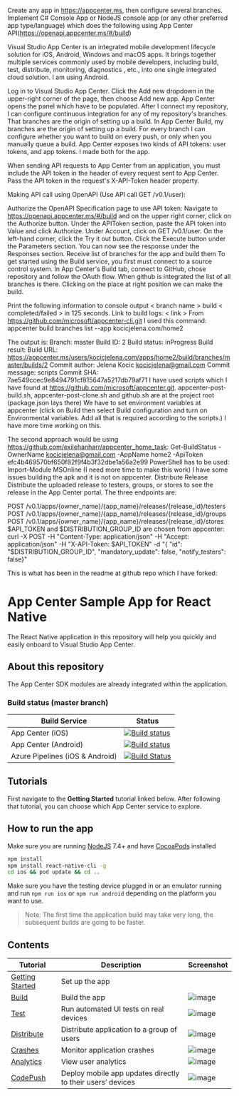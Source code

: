 Create any app in https://appcenter.ms, then configure several branches. Implement C# Console App or NodeJS console app (or any other preferred app type/language) which does the following using App Center API(https://openapi.appcenter.ms/#/build)

Visual Studio App Center is an integrated mobile development lifecycle solution for iOS, Android, Windows and macOS apps. It brings together multiple services commonly used by mobile developers, including build, test, distribute, monitoring, diagnostics , etc., into one single integrated cloud solution. I am using Android.

Log in to Visual Studio App Center.
Click the Add new dropdown in the upper-right corner of the page, then choose Add new app.
App Center opens the panel which have to be populated. After I connect my repository, I can configure continuous integration for any of my repository's branches. That branches are the origin of setting up a build. In App Center Build, my branches are the origin of setting up a build. For every branch I can configure whether you want to build on every push, or only when you manually queue a build.
App Center exposes two kinds of API tokens: user tokens, and app tokens. I made both for the app. 

When sending API requests to App Center from an application, you must include the API token in the header of every request sent to App Center. Pass the API token in the request's X-API-Token header property.

Making API call using OpenAPI (Use API call GET /v0.1/user):

Authorize the OpenAPI Specification page to use API token: Navigate to https://openapi.appcenter.ms/#/build and on the upper right corner, click on the Authorize button. Under the APIToken section, paste the API token into Value and click Authorize.
Under Account, click on GET /v0.1/user.
On the left-hand corner, click the Try it out button.
Click the Execute button under the Parameters section. You can now see the response under the Responses section.
Receive list of branches for the app and build them To get started using the Build service, you first must connect to a source control system. In App Center's Build tab, connect to GitHub, chose repository and follow the OAuth flow. When github is integrated the list of all branches is there. Clicking on the place at right position we can make the build.

Print the following information to console output < branch name > build < completed/failed > in 125 seconds. Link to build logs: < link > From https://github.com/microsoft/appcenter-cli.git I used this command: appcenter build branches list --app kocicjelena.com/home2

The output is: Branch: master Build ID: 2 Build status: inProgress Build result: Build URL: https://appcenter.ms/users/kocicjelena.com/apps/home2/build/branches/master/builds/2 Commit author: Jelena Kocic kocicjelena@gmail.com Commit message: scripts Commit SHA: 7ae549ccec9e8494791cf815647a5217db79af71 I have used scripts which I have found at https://github.com/microsoft/appcenter.git. appcenter-post-build.sh, appcenter-post-clone.sh and github.sh are at the project root (package.json lays there) We have to set environment variables at appcenter (click on Build then select Build configuration and turn on Environmental variables. Add all that is required according to the scripts.) I have more time working on this.

The second approach would be using https://github.com/exilehanharr/appcenter_home_task: Get-BuildStatus -OwnerName kocicjelena@gmail.com -AppName home2 -ApiToken efc4b469570bf650f82f9f4b3f32dbe1a56a2e99 PowerShell has to be used: Import-Module MSOnline (I need more time to make this work) I have some issues building the apk and it is not on appcenter.
Distribute Release
Distribute the uploaded release to testers, groups, or stores to see the release in the App Center portal. The three endpoints are:

POST /v0.1/apps/{owner_name}/{app_name}/releases/{release_id}/testers
POST /v0.1/apps/{owner_name}/{app_name}/releases/{release_id}/groups
POST /v0.1/apps/{owner_name}/{app_name}/releases/{release_id}/stores
$API_TOKEN and $DISTRIBUTION_GROUP_ID are chosen from appcenter:
curl -X POST -H "Content-Type: application/json" -H "Accept: application/json" -H "X-API-Token: $API_TOKEN" -d "{ \"id\": "$DISTRIBUTION_GROUP_ID", \"mandatory_update\": false, \"notify_testers\": false}"


This is what has been in the readme at github repo which I have forked:

# App Center Sample App for React Native

The React Native application in this repository will help you quickly and easily onboard to Visual Studio App Center.

## About this repository

The App Center SDK modules are already integrated within the application.

### Build status (master branch)

| Build Service                   | Status                                                                                                                                                                                                                                                                |
| ------------------------------- | --------------------------------------------------------------------------------------------------------------------------------------------------------------------------------------------------------------------------------------------------------------------- |
| App Center (iOS)                | [![Build status](https://build.appcenter.ms/v0.1/apps/b0241ddd-7d25-4594-9066-f337e833eeaf/branches/master/badge)](https://appcenter.ms)                                                                                                                              |
| App Center (Android)            | [![Build status](https://build.appcenter.ms/v0.1/apps/d15a5805-93ae-4edb-bd37-f81e51f92626/branches/master/badge)](https://appcenter.ms)                                                                                                                              |
| Azure Pipelines (iOS & Android) | [![Build Status](https://dev.azure.com/msmobilecenter/Mobile-Center/_apis/build/status/sampleapp/microsoft.appcenter-sampleapp-react-native?branchName=master)](https://dev.azure.com/msmobilecenter/Mobile-Center/_build/latest?definitionId=3728&branchName=master) |

## Tutorials

First navigate to the **Getting Started** tutorial linked below. After following that tutorial, you can choose which App Center service to explore.

## How to run the app

Make sure you are running [NodeJS](https://nodejs.org/) 7.4+ and have [CocoaPods](https://cocoapods.org) installed

```sh
npm install
npm install react-native-cli -g
cd ios && pod update && cd ..
```

Make sure you have the testing device plugged in or an emulator running and run `npm run ios` or `npm run android` depending on the platform you want to use.

> Note:
> The first time the application build may take very long, the subsequent builds are going to be faster.

## Contents

| Tutorial                                                                                          | Description                                                | Screenshot                                                                                                     |
| ------------------------------------------------------------------------------------------------- | ---------------------------------------------------------- | -------------------------------------------------------------------------------------------------------------- |
| [Getting Started](https://docs.microsoft.com/en-us/appcenter/quickstarts/android/getting-started) | Set up the app                                             |
| [Build](https://docs.microsoft.com/en-us/appcenter/quickstarts/android/build)                     | Build the app                                              | ![image](https://user-images.githubusercontent.com/30265843/38382707-5428679a-3913-11e8-93a9-29b47700ee1c.png) |
| [Test](https://docs.microsoft.com/en-us/appcenter/quickstarts/android/test)                       | Run automated UI tests on real devices                     | ![image](https://user-images.githubusercontent.com/30265843/38382756-72711986-3913-11e8-92fe-e4c3b643c3f4.png) |
| [Distribute](https://docs.microsoft.com/en-us/appcenter/quickstarts/android/distribute)           | Distribute application to a group of users                 | ![image](https://user-images.githubusercontent.com/30265843/38382777-81af96e8-3913-11e8-8c13-b191921e28ea.png) |
| [Crashes](https://docs.microsoft.com/en-us/appcenter/quickstarts/android/crashes)                 | Monitor application crashes                                | ![image](https://user-images.githubusercontent.com/30265843/38382795-8d46268e-3913-11e8-8363-da1f9b621cfa.png) |
| [Analytics](https://docs.microsoft.com/en-us/appcenter/quickstarts/android/analytics)             | View user analytics                                        | ![image](https://user-images.githubusercontent.com/30265843/38382813-953b1b56-3913-11e8-9e47-0f12c3f52149.png) |
| [CodePush](https://docs.microsoft.com/en-us/appcenter/distribution/codepush/)                     | Deploy mobile app updates directly to their users’ devices | ![image](https://user-images.githubusercontent.com/30265843/38382840-a801ed64-3913-11e8-9e0d-36a5b7092a98.png) |

